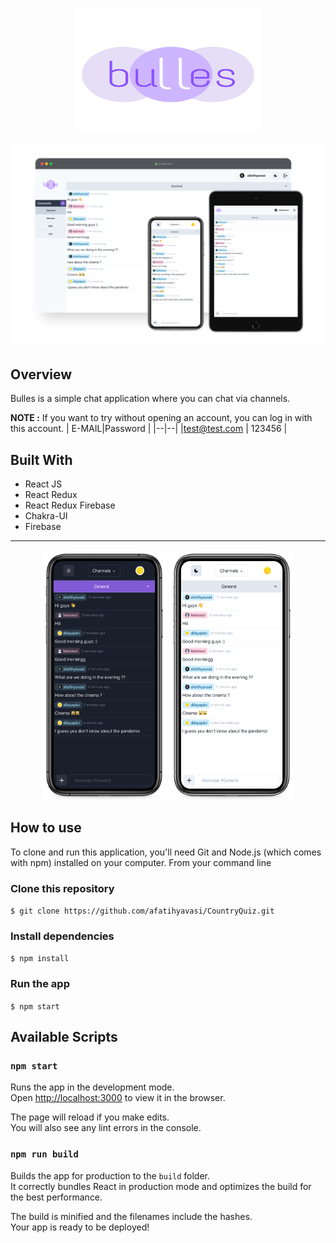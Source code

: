 <p align="center">  <img width="300" height="200" src="https://raw.githubusercontent.com/afatihyavasi/Bulles/c2449f314300560c27955a684620b042a0949113/src/assets/img/bullesLogo.svg">
 </p>  

<p align="center">  <img  src="https://raw.githubusercontent.com/afatihyavasi/Bulles/master/src/assets/img/responsiveScreens.png"/>
 </p>  


## Overview
Bulles is a simple chat application where you can chat via channels.

**NOTE :** If you want to try without opening an account, you can log in with this account.
| E-MAIL|Password  |
|--|--|
|test@test.com  | 123456 |


## Built With
- React JS
- React Redux
- React Redux Firebase
- Chakra-UI
- Firebase
<hr/>

<p align="center" >  <img width="200" height="400"   src="https://raw.githubusercontent.com/afatihyavasi/Bulles/master/src/assets/img/mobileDarkMockup.png"/>
<img width="200" height="400"   src="https://raw.githubusercontent.com/afatihyavasi/Bulles/master/src/assets/img/mobileLightMockup.png"/>
 </p>  


## How to use 

To clone and run this application, you'll need Git and Node.js (which comes with npm) installed on your computer. From your command line


### Clone this repository
```$ git clone https://github.com/afatihyavasi/CountryQuiz.git```

### Install dependencies
```$ npm install```

### Run the app
```$ npm start```


## Available Scripts

### `npm start`

Runs the app in the development mode.\
Open [http://localhost:3000](http://localhost:3000) to view it in the browser.

The page will reload if you make edits.\
You will also see any lint errors in the console.

### `npm run build`

Builds the app for production to the `build` folder.\
It correctly bundles React in production mode and optimizes the build for the best performance.

The build is minified and the filenames include the hashes.\
Your app is ready to be deployed!

 
 



